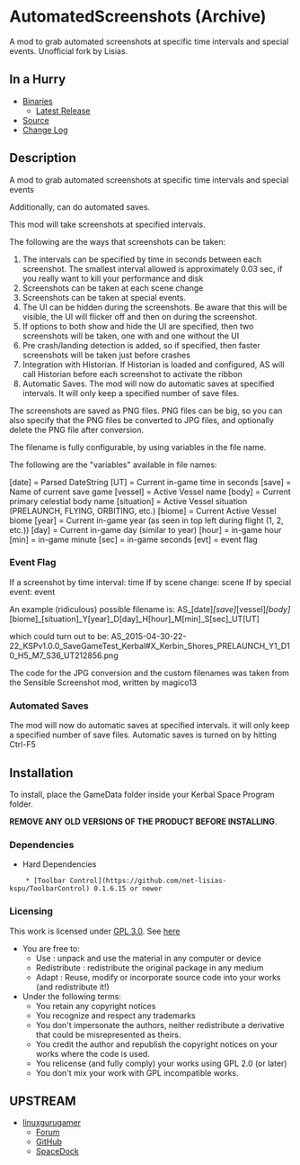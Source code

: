 # AutomatedScreenshots (Archive)

A mod to grab automated screenshots at specific time intervals and special events. Unofficial fork by Lisias.


## In a Hurry

* [Binaries](./Archive)
	* [Latest Release](https://github.com/net-lisias-kspu/AutomatedScreenshots/releases)
* [Source](https://github.com/net-lisias-kspu/AutomatedScreenshots)
* [Change Log](./CHANGE_LOG.md)


## Description

A mod to grab automated screenshots at specific time intervals and special events

Additionally, can do automated saves.

This mod will take screenshots at specified intervals.

The following are the ways that screenshots can be taken:

1.  The intervals can be specified by time in seconds between each screenshot. The smallest interval allowed is approximately 0.03 sec, if you really want to kill your performance and disk
2.  Screenshots can be taken at each scene change
3.  Screenshots can be taken at special events.
4.  The UI can be hidden during the screenshots.  Be aware that this will be visible, the UI will flicker off and then on during the screenshot.
5.  If options to both show and hide the UI are specified, then two screenshots will be taken, one with and one without the UI
6.  Pre crash/landing detection is added, so if specified, then faster screenshots will be taken just before crashes
7.  Integration with Historian.  If Historian is loaded and configured, AS will call Historian before each screenshot to activate the ribbon
8.  Automatic Saves.  The mod will now do automatic saves at specified intervals.  It will only keep a specified number of save files.

The screenshots are saved as PNG files.  PNG files can be big, so you can also specify that the PNG files be converted to JPG files, and optionally delete the PNG file after conversion.

The filename is fully configurable, by using variables in the file name.

The following are the "variables" available in file names:

[date] = Parsed DateString
[UT] = Current in-game time in seconds
[save] = Name of current save game
[vessel] = Active Vessel name
[body] = Current primary celestial body name
[situation] = Active Vessel situation (PRELAUNCH, FLYING, ORBITING, etc.)
[biome] = Current Active Vessel biome
[year] = Current in-game year (as seen in top left during flight (1, 2, etc.))
[day] = Current in-game day (similar to year)
[hour] = in-game hour
[min] = in-game minute
[sec] = in-game seconds
[evt] = event flag

### Event Flag

If a screenshot by time interval: time
If by scene change: scene
If by special event: event

An example (ridiculous) possible filename is: 
AS_[date]_[save]_[vessel]_[body]_[biome]_[situation]_Y[year]_D[day]_H[hour]_M[min]_S[sec]_UT[UT] 

which could turn out to be: 
AS_2015-04-30-22-22_KSPv1.0.0_SaveGameTest_Kerbal#X_Kerbin_Shores_PRELAUNCH_Y1_D10_H5_M7_S36_UT212856.png

The code for the JPG conversion and the custom filenames was taken from the Sensible Screenshot mod, written by magico13

### Automated Saves

The mod will now do automatic saves at specified intervals. it will only keep a specified number of save files.
Automatic saves is turned on by hitting Ctrl-F5


## Installation

To install, place the GameData folder inside your Kerbal Space Program folder.

**REMOVE ANY OLD VERSIONS OF THE PRODUCT BEFORE INSTALLING**.

### Dependencies
* Hard Dependencies
<!--        * [KSP API Extensions/L](https://github.com/net-lisias-ksp/KSPAPIExtensions) 2.0 or newer -->
        * [Toolbar Control](https://github.com/net-lisias-kspu/ToolbarControl) 0.1.6.15 or newer

### Licensing

This work is licensed under [GPL 3.0](https://www.gnu.org/licenses/gpl-3.0.txt). See [here](./LICENSE)

+ You are free to:
	- Use : unpack and use the material in any computer or device
	- Redistribute : redistribute the original package in any medium
	- Adapt : Reuse, modify or incorporate source code into your works (and redistribute it!) 
+ Under the following terms:
	- You retain any copyright notices
	- You recognize and respect any trademarks
	- You don't impersonate the authors, neither redistribute a derivative that could be misrepresented as theirs.
	- You credit the author and republish the copyright notices on your works where the code is used.
	- You relicense (and fully comply) your works using GPL 2.0 (or later)
	- You don't mix your work with GPL incompatible works.


## UPSTREAM

* [linuxgurugamer](https://forum.kerbalspaceprogram.com/index.php?/profile/129964-linuxgurugamer/)
	+ [Forum](https://forum.kerbalspaceprogram.com/index.php?/topic/116979-141-automated-screenshots/)
	+ [GitHub](https://github.com/linuxgurugamer/AutomatedScreenshots)
	+ [SpaceDock](https://spacedock.info/mod/43/Automated%20Screenshots%20&%20Saves) 
